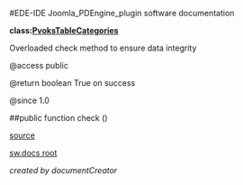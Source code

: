 #EDE-IDE Joomla_PDEngine_plugin
software documentation

**class:[PvoksTableCategories](../PvoksTableCategories.md)**



Overloaded check method to ensure data integrity

@access public

@return boolean True on success

@since 1.0

##public function check ()	


[source](../../../admin/tables/categories.php)

[sw.docs root](../)

*created by documentCreator*

